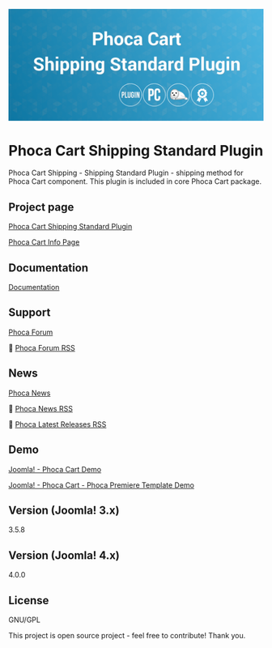 



![Phoca Cart Shipping Standard Plugin](https://github.com/PhocaCz/PhocaCartShippingStandardPlugin/blob/master/shipping_standard.png?raw=true)

# Phoca Cart Shipping Standard Plugin



Phoca Cart Shipping - Shipping Standard Plugin - shipping method for Phoca Cart component. This plugin is included in core Phoca Cart package.



## Project page

[Phoca Cart Shipping Standard Plugin](https://www.phoca.cz/phocacart-extensions/2-plugins/6-shipping-standard-plugin)

[Phoca Cart Info Page](https://www.phoca.cz/project/phocacart-joomla-ecommerce)



## Documentation

[Documentation](https://www.phoca.cz/documentation/category/115-phoca-cart)





## Support

[Phoca Forum](https://www.phoca.cz/forum)

:bell: [Phoca Forum RSS](https://www.phoca.cz/forum/app.php/feed)



## News

[Phoca News](https://www.phoca.cz/news)

:bell: [Phoca News RSS](https://www.phoca.cz/news?format=feed&type=rss)

:bell: [Phoca Latest Releases RSS](https://www.phoca.cz/download/feed/111?format=feed&type=rss)



## Demo

[Joomla! - Phoca Cart Demo](https://www.phoca.cz/phocacartdemo/)

[Joomla! - Phoca Cart - Phoca Premiere Template Demo](https://www.phoca.cz/phocacartdemo/premiere/)



## Version (Joomla! 3.x)

3.5.8

## Version (Joomla! 4.x)

4.0.0



## License

GNU/GPL



This project is open source project - feel free to contribute! Thank you.
